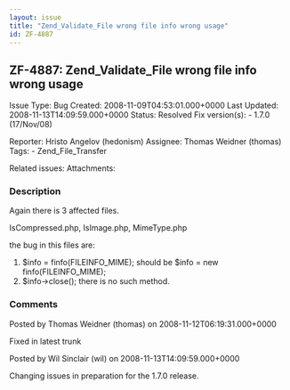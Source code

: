 ```yaml
---
layout: issue
title: "Zend_Validate_File wrong file info wrong usage"
id: ZF-4887
---
```


ZF-4887: Zend\_Validate\_File wrong file info wrong usage
---------------------------------------------------------

 Issue Type: Bug Created: 2008-11-09T04:53:01.000+0000 Last Updated: 2008-11-13T14:09:59.000+0000 Status: Resolved Fix version(s): - 1.7.0 (17/Nov/08)
 
 Reporter:  Hristo Angelov (hedonism)  Assignee:  Thomas Weidner (thomas)  Tags: - Zend\_File\_Transfer
 
 Related issues: 
 Attachments: 
### Description

Again there is 3 affected files.

IsCompressed.php, IsImage.php, MimeType.php

the bug in this files are:

1. $info = finfo(FILEINFO\_MIME); should be $info = new finfo(FILEINFO\_MIME);
2. $info->close(); there is no such method.
 


 

### Comments

Posted by Thomas Weidner (thomas) on 2008-11-12T06:19:31.000+0000

Fixed in latest trunk

 

 

Posted by Wil Sinclair (wil) on 2008-11-13T14:09:59.000+0000

Changing issues in preparation for the 1.7.0 release.

 

 
